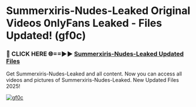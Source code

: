 # Summerxiris-Nudes-Leaked Original Videos 0nlyFans Leaked - Files Updated! (gf0c)

<h3>🔴 CLICK HERE 🌐==►► <a href="https://tinyurl.com/yc6ubb5a" rel="nofollow">Summerxiris-Nudes-Leaked Updated Files</a></h3>

Get Summerxiris-Nudes-Leaked and all content. Now you can access all videos and pictures of Summerxiris-Nudes-Leaked. New Updated Files 2025!

[![gf0c](https://i.imgur.com/7eu0CRL.gif)](https://tinyurl.com/yc6ubb5a)
